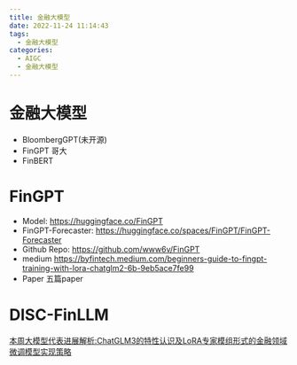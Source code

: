 ```yaml
---
title: 金融大模型
date: 2022-11-24 11:14:43
tags:
  - 金融大模型
categories: 
  - AIGC
  - 金融大模型
---
```


<p></p>
<!-- more -->



# 金融大模型 
+  BloombergGPT(未开源)
+  FinGPT  哥大  
+  FinBERT

# FinGPT
+ Model:
https://huggingface.co/FinGPT
+ FinGPT-Forecaster:
https://huggingface.co/spaces/FinGPT/FinGPT-Forecaster
+ Github Repo:
https://github.com/www6v/FinGPT
+ medium
https://byfintech.medium.com/beginners-guide-to-fingpt-training-with-lora-chatglm2-6b-9eb5ace7fe99
+ Paper
五篇paper

# DISC-FinLLM
[本周大模型代表进展解析:ChatGLM3的特性认识及LoRA专家模组形式的金融领域微调模型实现策略](https://mp.weixin.qq.com/s?__biz=MzAxMjc3MjkyMg==&mid=2648404800&idx=2&sn=9c1ad9d8aa8b0725dd6289bc15e177c9)